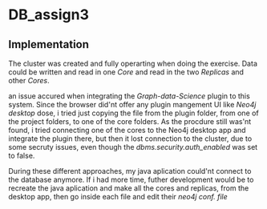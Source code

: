 # DB_assign3

## Implementation

The cluster was created and fully operarting when doing the exercise. Data could be written and read in one *Core* and 
read in the two *Replicas* and other *Cores*.

an issue accured when integrating the *Graph-data-Science* plugin to this system. Since the browser did'nt offer any plugin mangement UI
like *Neo4j desktop* dose, i tried just copying the file from the plugin folder, from one of the project folders, to one of the core folders.
As the procdure still was'nt found, i tried connecting one of the cores to the Neo4j desktop app and integrate the plugin there, but then it lost connection to the cluster,
due to some secruty issues, even though the *dbms.security.auth_enabled* was set to false.

During these different approaches, my java aplication could'nt connect to the database anymore. If i had more time, futher development would be to recreate the java aplication
and make all the cores and replicas, from the desktop app, then go inside each file and edit their *neo4j conf. file*
 